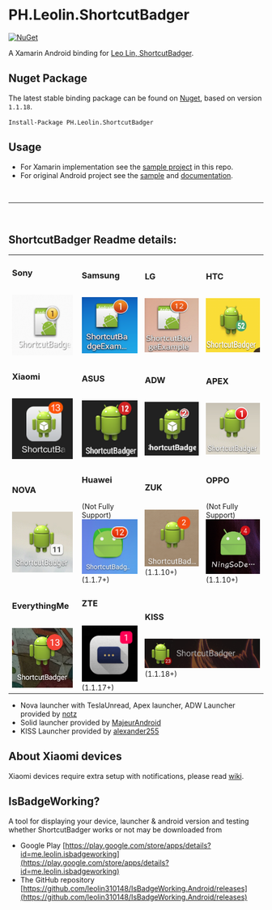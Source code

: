 # PH.Leolin.ShortcutBadger

[![NuGet](https://img.shields.io/nuget/v/PH.Leolin.ShortcutBadger.svg?style=flat-square)](https://www.nuget.org/packages/PH.Leolin.ShortcutBadger/)

A Xamarin Android binding for [Leo Lin, ShortcutBadger](https://github.com/leolin310148/ShortcutBadger). 

## Nuget Package

The latest stable binding package can be found on [Nuget](https://www.nuget.org/packages/PH.Leolin.ShortcutBadger/), based on version `1.1.18`.

```text
Install-Package PH.Leolin.ShortcutBadger
```

## Usage

-  For Xamarin implementation see the [sample project](/src/SampleApp) in this repo.
-  For original Android project see the [sample](https://github.com/leolin310148/ShortcutBadger/tree/master/SampleApp) and [documentation](https://github.com/leolin310148/ShortcutBadger#isbadgeworking).

<br/>
<hr />
<br/>

## ShortcutBadger Readme details:

<table>
    <tr>
        <td width="130">
            <h3>Sony</h3>
            <br>
            <img src="screenshots/ss_sony.png" width="120"/>
        </td>
        <td width="130">
            <h3>Samsung</h3>
            <br>
            <img src="screenshots/ss_samsung.png" width="120"/>
        </td>
        <td width="130">
            <h3>LG</h3>
            <br>
            <img src="screenshots/ss_lg.png" width="120"/>
        </td>
        <td width="130">
            <h3>HTC</h3>
            <br>
            <img src="screenshots/ss_htc.png" width="120"/>
        </td>
    </tr>
    <tr>
        <td width="130">
            <h3>Xiaomi</h3>
            <br>
            <img src="screenshots/ss_xiaomi.png" width="120"/>
            <br>
        </td>
        <td width="130">
            <h3>ASUS</h3>
            <br>
            <img src="screenshots/ss_asus.png" width="120"/>
        </td>
        <td width="130">
            <h3>ADW</h3>
            <br>
            <img src="screenshots/ss_adw.png" width="120"/>
        </td>
        <td width="130">
            <h3>APEX</h3>
            <br>
            <img src="screenshots/ss_apex.png" width="120"/>
        </td>
    <tr>
        <td width="130">
            <h3>NOVA</h3>
            <br>
            <img src="screenshots/ss_nova.png" width="120"/>
        </td>
        <td width="130">
            <h3>Huawei</h3>
            <br>
            (Not Fully Support)
            <br>
            <img src="screenshots/ss_huawei.png" width="120"/>
            <br>
            (1.1.7+)
        </td>
        <td width="130">
            <h3>ZUK</h3>
            <br>
            <img src="screenshots/ss_zuk.png" width="120"/>
            <br>
            (1.1.10+)
        </td>
        <td width="130">
            <h3>OPPO</h3>
            <br>
            (Not Fully Support)
            <br>
            <img src="screenshots/ss_oppo.png" width="120"/>
            <br>
            (1.1.10+)
        </td>
    </tr>
    <tr>
        <td width="130">
            <h3>EverythingMe</h3>
            <br>
            <img src="screenshots/ss_evme.png" width="120"/>
        </td>
        <td width="130">
            <h3>ZTE</h3>
            <br>
            <img src="screenshots/ss_zte.png" width="120"/>
            <br>
            (1.1.17+)
        </td>
        <td width="260" colspan="2">
            <h3>KISS</h3>
            <br>
            <img src="screenshots/ss_kiss.png"/>
            <br>
            (1.1.18+)
        </td>
    </tr>
</table>

* Nova launcher with TeslaUnread, Apex launcher, ADW Launcher provided by [notz](https://github.com/notz)
* Solid launcher provided by [MajeurAndroid](https://github.com/MajeurAndroid)
* KISS Launcher provided by [alexander255](https://github.com/alexander255)

## About Xiaomi devices
Xiaomi devices require extra setup with notifications, please read [wiki](https://github.com/leolin310148/ShortcutBadger/wiki/Xiaomi-Device-Support).

## IsBadgeWorking? 

A tool for displaying your device, launcher & android version and testing whether ShortcutBadger
works or not may be downloaded from

* Google Play [https://play.google.com/store/apps/details?id=me.leolin.isbadgeworking](https://play.google.com/store/apps/details?id=me.leolin.isbadgeworking)
* The GitHub repository [https://github.com/leolin310148/IsBadgeWorking.Android/releases](https://github.com/leolin310148/IsBadgeWorking.Android/releases)


